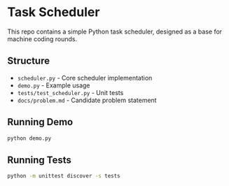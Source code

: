 # Task Scheduler

This repo contains a simple Python task scheduler, designed as a base for machine coding rounds.

## Structure
- `scheduler.py` - Core scheduler implementation
- `demo.py` - Example usage
- `tests/test_scheduler.py` - Unit tests
- `docs/problem.md` - Candidate problem statement

## Running Demo
```bash
python demo.py
```

## Running Tests
```bash
python -m unittest discover -s tests
```
